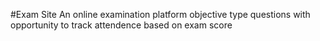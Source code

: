 #Exam Site
An online examination platform
objective type questions with opportunity to track attendence based on exam score
